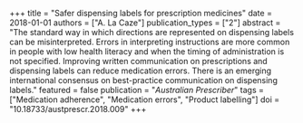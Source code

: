 +++
title = "Safer dispensing labels for prescription medicines"
date = 2018-01-01
authors = ["A. La Caze"]
publication_types = ["2"]
abstract = "The standard way in which directions are represented on dispensing labels can be misinterpreted. Errors in interpreting instructions are more common in people with low health literacy and when the timing of administration is not specified. Improving written communication on prescriptions and dispensing labels can reduce medication errors. There is an emerging international consensus on best-practice communication on dispensing labels."
featured = false
publication = "*Australian Prescriber*"
tags = ["Medication adherence", "Medication errors", "Product labelling"]
doi = "10.18733/austprescr.2018.009"
+++


